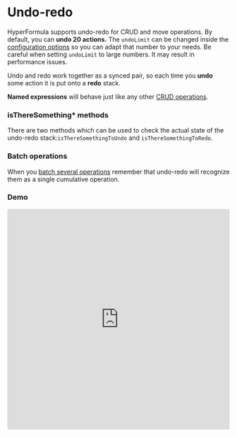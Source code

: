 # Undo-redo

HyperFormula supports undo-redo for CRUD and move operations. By default, you can **undo 20 actions.** The `undoLimit` can be changed inside the [configuration options](../getting-started/configuration-options.md) so you can adapt that number to your needs. Be careful when setting `undoLimit` to large numbers. It may result in performance issues.  
  
Undo and redo work together as a synced pair, so each time you **undo** some action it is put onto a **redo** stack. 

**Named expressions** will behave just like any other [CRUD operations](crud-operations.md).

### isThereSomething\* methods

There are two methods which can be used to check the actual state of the undo-redo stack:`isThereSomethingToUndo` and `isThereSomethingToRedo`.

### Batch operations

When you [batch several operations](batch-operations.md) remember that undo-redo will recognize them as a single cumulative operation.

### Demo

<iframe
   src="https://codesandbox.io/embed/github/handsontable/hyperformula-demos/tree/develop/undo-redo?autoresize=1&fontsize=14&hidenavigation=1&theme=dark&view=preview"
   style="width:100%; height:500px; border:0; border-radius: 4px; overflow:hidden;"
   title="handsontable/hyperformula-demos: basic-usage"
   allow="accelerometer; ambient-light-sensor; camera; encrypted-media; geolocation; gyroscope; hid; microphone; midi; payment; usb; vr; xr-spatial-tracking"
   sandbox="allow-autoplay allow-forms allow-modals allow-popups allow-presentation allow-same-origin allow-scripts"
/>



